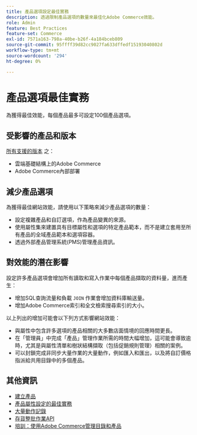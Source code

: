 ```yaml
---
title: 產品選項設定最佳實務
description: 透過限制產品選項的數量來最佳化Adobe Commerce效能。
role: Admin
feature: Best Practices
feature-set: Commerce
exl-id: 7571a163-798a-40be-b26f-4a184bceb809
source-git-commit: 95ffff39d82cc9027fa633dffedf15193040802d
workflow-type: tm+mt
source-wordcount: '294'
ht-degree: 0%

---
```


# 產品選項最佳實務

為獲得最佳效能，每個產品最多可設定100個產品選項。

## 受影響的產品和版本

[所有支援的版本](../../../release/versions.md) 之：

- 雲端基礎結構上的Adobe Commerce
- Adobe Commerce內部部署

## 減少產品選項

為獲得最佳網站效能，請使用以下策略來減少產品選項的數量：

- 設定複雜產品和自訂選項，作為產品變異的來源。
- 使用屬性集來建置具有目標屬性和選項的特定產品範本，而不是建立套用至所有產品的全域產品範本和選項容器。
- 透過外部產品管理系統(PMS)管理產品資訊。

## 對效能的潛在影響

設定許多產品選項會增加所有讀取和寫入作業中每個產品擷取的資料量，進而產生：

- 增加SQL查詢流量和負載 `JOIN` 作業會增加資料庫輸送量。
- 增加Adobe Commerce索引和全文檢索搜尋索引的大小。

以上列出的增加可能會以下列方式影響網站效能：

- 與屬性中包含許多選項的產品相關的大多數店面情境的回應時間更長。
- 在「管理員」中完成「產品」管理作業所需的時間大幅增加，這可能會導致逾時，尤其是與屬性清單和樹狀結構擷取（包括促銷規則管理）相關的案例。
- 可以封鎖完成非同步大量作業的大量動作，例如匯入和匯出，以及將自訂價格指派給共用目錄中的多個產品。

## 其他資訊

- [建立產品](https://experienceleague.adobe.com/docs/commerce-admin/catalog/products/product-create.html)
- [產品屬性設定的最佳實務](product-attributes-and-options.md)
- [大量動作記錄](https://docs.magento.com/user-guide/system/action-log-bulk-actions.html)
- [存貨整批作業API](https://developer.adobe.com/commerce/webapi/rest/inventory/bulk-inventory/)
- [培訓：使用Adobe Commerce管理目錄和產品](https://learning.adobe.com/catalog/adobe_commerce/cours000000000098643.html)
